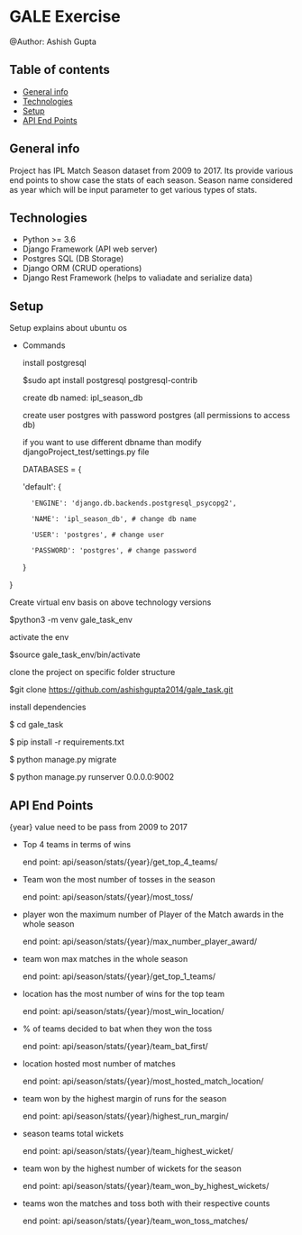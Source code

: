 # GALE Exercise
@Author: Ashish Gupta


## Table of contents
* [General info](#general-info)
* [Technologies](#technologies)
* [Setup](#setup)
* [API End Points](#api-end-points)

## General info
Project has IPL Match Season dataset from 2009 to 2017. Its provide various end points to show case the stats of each season. Season name considered as year which will be input parameter to get various types of stats.

## Technologies
* Python >= 3.6
* Django Framework (API web server)
* Postgres SQL (DB Storage)
* Django ORM (CRUD operations)
* Django Rest Framework (helps to valiadate and serialize data)

## Setup
Setup explains about ubuntu os
* Commands

  install postgresql
  
  $sudo apt install postgresql postgresql-contrib
  
  create db named: ipl_season_db 
  
  create user postgres with password postgres (all permissions to access db)
  
  if you want to use different dbname than modify djangoProject_test/settings.py file
  
  DATABASES = {
  
    'default': {
    
        'ENGINE': 'django.db.backends.postgresql_psycopg2',
        
        'NAME': 'ipl_season_db', # change db name
        
        'USER': 'postgres', # change user
        
        'PASSWORD': 'postgres', # change password
        
    }
    
}


  Create virtual env basis on above technology versions
  
  $python3 -m venv gale_task_env
  
  activate the env
  
  $source gale_task_env/bin/activate
  
  clone the project on specific folder structure
  
  $git clone https://github.com/ashishgupta2014/gale_task.git
  
  install dependencies
  
  $ cd gale_task
  
  $ pip install -r requirements.txt
  
  $ python manage.py migrate
  
  $ python manage.py runserver 0.0.0.0:9002
 
 
 
 ## API End Points
 {year} value need to be pass from 2009 to 2017
 * Top 4 teams in terms of wins
 
   end point: api/season/stats/{year}/get_top_4_teams/
 
 * Team won the most number of tosses in the season
 
   end point: api/season/stats/{year}/most_toss/
        
* player won the maximum number of Player of the Match awards in the whole season

  end point: api/season/stats/{year}/max_number_player_award/
  
* team won max matches in the whole season

  end point: api/season/stats/{year}/get_top_1_teams/
 
* location has the most number of wins for the top team

  end point: api/season/stats/{year}/most_win_location/
  
* % of teams decided to bat when they won the toss

  end point: api/season/stats/{year}/team_bat_first/
  
* location hosted most number of matches

  end point: api/season/stats/{year}/most_hosted_match_location/
  
  
* team won by the highest margin of runs  for the season

  end point: api/season/stats/{year}/highest_run_margin/
  
* season teams total wickets

  end point: api/season/stats/{year}/team_highest_wicket/
  
* team won by the highest number of wickets for the season

  end point: api/season/stats/{year}/team_won_by_highest_wickets/ 
  
* teams won the matches and toss both with their respective counts

  end point: api/season/stats/{year}/team_won_toss_matches/
  
  
